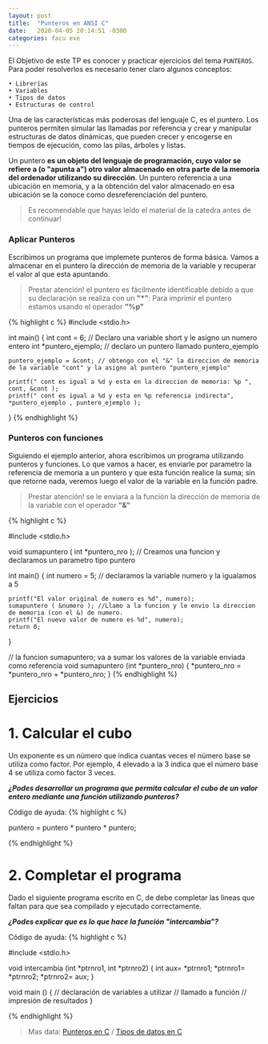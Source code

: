 ```yaml
---
layout: post
title:  "Punteros en ANSI C"
date:   2020-04-05 20:14:51 -0300
categories: facu exe
---
```


El Objetivo de este  TP es conocer y practicar ejercicios del tema `PUNTEROS`. Para poder resolverlos es necesario tener claro algunos conceptos: 

    • Librerías
    • Variables
    • Tipos de datos
    • Estructuras de control

Una de las características más poderosas del lenguaje C, es el puntero. Los punteros permiten simular las llamadas por referencia y crear y manipular estructuras de datos dinámicas, que pueden crecer y encogerse en tiempos de ejecución, como las pilas, árboles y listas. 

Un puntero **es un objeto del lenguaje de programación, cuyo valor se refiere a (o "apunta a") otro valor almacenado en otra parte de la memoria del ordenador utilizando su dirección**. Un puntero referencia a una ubicación en memoria, y a la obtención del valor almacenado en esa ubicación se la conoce como desreferenciación del puntero.

> Es recomendable que hayas leído el material de la catedra antes de continuar!

### Aplicar Punteros

Escribimos un programa que implemete punteros de forma básica. Vamos a almacenar en el puntero la dirección de memoria de la variable y recuperar el valor al que esta apuntando.

> Prestar atención! el puntero es fácilmente identificable debido a que su declaración se realiza con un **"*"**:
> Para imprimir el puntero estamos usando el operador **"%p"**


{% highlight c %}
#include <stdio.h>

int main()
{
    int cont = 6; // Declaro una variable short y le asigno un numero entero
    int *puntero_ejemplo; // declaro un puntero llamado puntero_ejemplo

    puntero_ejemplo = &cont; // obtengo con el "&" la direccion de memoria de la variable "cont" y la asigno al puntero "puntero_ejemplo"
    
    printf(" cont es igual a %d y esta en la direccion de memoria: %p ", cont, &cont );
    printf(" cont es igual a %d y esta en %p referencia indirecta", *puntero_ejemplo , puntero_ejemplo );
}
{% endhighlight %}


### Punteros con funciones

Siguiendo el ejemplo anterior, ahora escribimos un programa utilizando punteros y funciones. Lo que vamos a hacer, es enviarle por parametro la referencia de memoria a un puntero y que esta función realice la suma; sin que retorne nada, veremos luego el valor de la variable en la función padre.

> Prestar atención! se le enviara a la función la dirección de memoria de la variable con el operador **"&"**


{% highlight c %}

#include <stdio.h>

void sumapuntero ( int *puntero_nro ); // Creamos una funcion y declaramos un parametro tipo puntero

int main()
{
    int numero = 5; // declaramos la variable numero y la igualamos a 5

    printf("El valor original de numero es %d", numero);
    sumapuntero ( &numero ); //Llamo a la funcion y le envio la direccion de memoria (con el &) de numero.
    printf("El nuevo valor de numero es %d", numero);
    return 0;
}

// la funcion sumapuntero; va a sumar los valores de la variable enviada como referencia 
void sumapuntero (int *puntero_nro) 
{
    *puntero_nro = *puntero_nro + *puntero_nro;
}
{% endhighlight %}


## Ejercicios

# 1. Calcular el cubo

Un exponente es un número que indica cuantas veces el número base se utiliza como factor. Por ejemplo, 4 elevado a la 3 indica que el número base 4 se utiliza como factor 3 veces.

***¿Podes desarrollar un programa que permita calcular el cubo de un valor entero mediante una función utilizando punteros?***

Código de ayuda:
{% highlight c %}

 puntero = puntero * puntero * puntero;

{% endhighlight %}

# 2. Completar el programa

Dado el siguiente programa escrito en C, de debe completar las lineas que faltan para que sea compilado y ejecutado correctamente.

***¿Podes explicar que es lo que hace la función "intercambia"?***

Código de ayuda:
{% highlight c %}

#include <stdio.h>

void intercambia (int *ptrnro1, int *ptrnro2)
{
    int aux= *ptrnro1;
    *ptrnro1= *ptrnro2;
    *ptrnro2= aux;
}

void main ()
{
    // declaración de variables a utilizar
    // llamado a función
    // impresión de resultados
}

{% endhighlight %}

> Mas data: [Punteros en C][punteros-C]  / [Tipos de datos en C][tipos_datos-C]

[punteros-C]: http://www.inf-cr.uclm.es/www/cglez/downloads/docencia/punteros_c.pdf
[tipos_datos-C]: http://www.it.uc3m.es/pbasanta/asng/course_notes/data_types_es.html#data_types_integers
[GNU-C]: https://www.it.uc3m.es/pbasanta/asng/course_notes/ctut.pdf